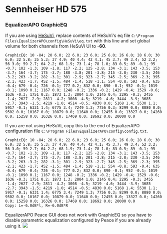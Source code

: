 # Sennheiser HD 575
### EqualizerAPO GraphicEQ
If you are using [HeSuVi](https://sourceforge.net/projects/hesuvi/), replace contents of HeSuVi's eq file `C:\Program Files\EqualizerAPO\config\HeSuVi\eq.txt` with this line and set global volume for both channels from HeSuVi UI to **-60**.
```
GraphicEQ: 10 -84; 20 6.0; 22 6.0; 23 6.0; 25 6.0; 26 6.0; 28 6.0; 30 6.0; 32 5.8; 35 5.3; 37 4.9; 40 4.4; 42 4.1; 45 3.7; 49 3.4; 52 3.2; 56 3.0; 59 2.7; 64 2.2; 68 1.9; 73 1.4; 78 1.0; 83 0.5; 89 -0.1; 95 -0.7; 102 -1.3; 109 -1.8; 117 -2.2; 125 -2.8; 134 -3.1; 143 -3.5; 153 -3.7; 164 -3.7; 175 -3.7; 188 -3.8; 201 -3.8; 215 -3.8; 230 -3.5; 246 -3.2; 263 -3.2; 282 -3.1; 301 -2.9; 323 -2.7; 345 -2.5; 369 -2.3; 395 -2.1; 423 -1.7; 452 -1.5; 484 -1.4; 518 -1.1; 554 -0.8; 593 -0.4; 635 -0.4; 679 -0.4; 726 -0.1; 777 0.2; 832 0.0; 890 -0.1; 952 -0.1; 1019 -0.1; 1090 0.1; 1167 0.0; 1248 -0.2; 1336 -0.2; 1429 -0.4; 1529 -0.6; 1636 -0.3; 1751 0.2; 1873 1.3; 2004 1.0; 2145 0.4; 2295 -0.3; 2455 -1.4; 2627 -2.9; 2811 -4.2; 3008 -4.5; 3219 -4.6; 3444 -3.9; 3685 -2.7; 3943 -1.5; 4219 -1.0; 4514 -0.5; 4830 0.0; 5168 1.4; 5530 1.1; 5917 -0.1; 6331 1.4; 6775 3.4; 7249 1.3; 7756 0.3; 8299 0.0; 8880 0.0; 9502 0.0; 10167 0.0; 10879 0.0; 11640 0.0; 12455 0.0; 13327 0.0; 14260 0.0; 15258 0.0; 16326 0.0; 17469 0.0; 18692 0.0; 20000 0.0
```
If you are not using HeSuVi, copy this to the end of EqualizerAPO configuration file `C:\Program Files\EqualizerAPO\config\config.txt`.
```
GraphicEQ: 10 -84; 20 6.0; 22 6.0; 23 6.0; 25 6.0; 26 6.0; 28 6.0; 30 6.0; 32 5.8; 35 5.3; 37 4.9; 40 4.4; 42 4.1; 45 3.7; 49 3.4; 52 3.2; 56 3.0; 59 2.7; 64 2.2; 68 1.9; 73 1.4; 78 1.0; 83 0.5; 89 -0.1; 95 -0.7; 102 -1.3; 109 -1.8; 117 -2.2; 125 -2.8; 134 -3.1; 143 -3.5; 153 -3.7; 164 -3.7; 175 -3.7; 188 -3.8; 201 -3.8; 215 -3.8; 230 -3.5; 246 -3.2; 263 -3.2; 282 -3.1; 301 -2.9; 323 -2.7; 345 -2.5; 369 -2.3; 395 -2.1; 423 -1.7; 452 -1.5; 484 -1.4; 518 -1.1; 554 -0.8; 593 -0.4; 635 -0.4; 679 -0.4; 726 -0.1; 777 0.2; 832 0.0; 890 -0.1; 952 -0.1; 1019 -0.1; 1090 0.1; 1167 0.0; 1248 -0.2; 1336 -0.2; 1429 -0.4; 1529 -0.6; 1636 -0.3; 1751 0.2; 1873 1.3; 2004 1.0; 2145 0.4; 2295 -0.3; 2455 -1.4; 2627 -2.9; 2811 -4.2; 3008 -4.5; 3219 -4.6; 3444 -3.9; 3685 -2.7; 3943 -1.5; 4219 -1.0; 4514 -0.5; 4830 0.0; 5168 1.4; 5530 1.1; 5917 -0.1; 6331 1.4; 6775 3.4; 7249 1.3; 7756 0.3; 8299 0.0; 8880 0.0; 9502 0.0; 10167 0.0; 10879 0.0; 11640 0.0; 12455 0.0; 13327 0.0; 14260 0.0; 15258 0.0; 16326 0.0; 17469 0.0; 18692 0.0; 20000 0.0
Copy: L=-6.0dB*l, R=-6.0dB*R
```
EqualizerAPO Peace GUI does not work with GraphicEQ so you have to disable parametric equalization configured by Peace if you are already using it.
![](https://raw.githubusercontent.com/jaakkopasanen/AutoEq/master/results/SBAF-Serious/innerfidelity/onear/Sennheiser%20HD%20575/Sennheiser%20HD%20575.png)
